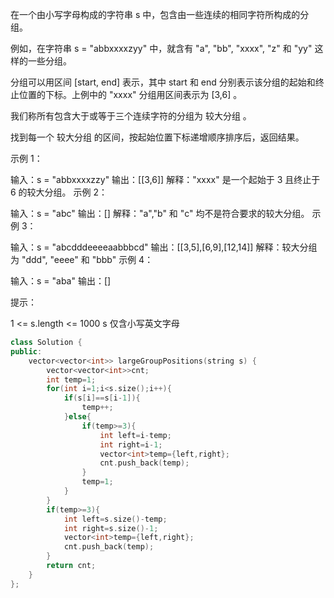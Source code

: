 在一个由小写字母构成的字符串 s 中，包含由一些连续的相同字符所构成的分组。

例如，在字符串 s = "abbxxxxzyy" 中，就含有 "a", "bb", "xxxx", "z" 和 "yy" 这样的一些分组。

分组可以用区间 [start, end] 表示，其中 start 和 end 分别表示该分组的起始和终止位置的下标。上例中的 "xxxx" 分组用区间表示为 [3,6] 。

我们称所有包含大于或等于三个连续字符的分组为 较大分组 。

找到每一个 较大分组 的区间，按起始位置下标递增顺序排序后，返回结果。

 

示例 1：

输入：s = "abbxxxxzzy"
输出：[[3,6]]
解释："xxxx" 是一个起始于 3 且终止于 6 的较大分组。
示例 2：

输入：s = "abc"
输出：[]
解释："a","b" 和 "c" 均不是符合要求的较大分组。
示例 3：

输入：s = "abcdddeeeeaabbbcd"
输出：[[3,5],[6,9],[12,14]]
解释：较大分组为 "ddd", "eeee" 和 "bbb"
示例 4：

输入：s = "aba"
输出：[]

提示：

1 <= s.length <= 1000
s 仅含小写英文字母

```cpp
class Solution {
public:
    vector<vector<int>> largeGroupPositions(string s) {
        vector<vector<int>>cnt;
        int temp=1;
        for(int i=1;i<s.size();i++){
            if(s[i]==s[i-1]){
                temp++;
            }else{
                if(temp>=3){
                    int left=i-temp;
                    int right=i-1;
                    vector<int>temp={left,right};
                    cnt.push_back(temp);
                }
                temp=1;
            }
        }
        if(temp>=3){
            int left=s.size()-temp;
            int right=s.size()-1;
            vector<int>temp={left,right};
            cnt.push_back(temp);
        }
        return cnt;
    }
};
```

